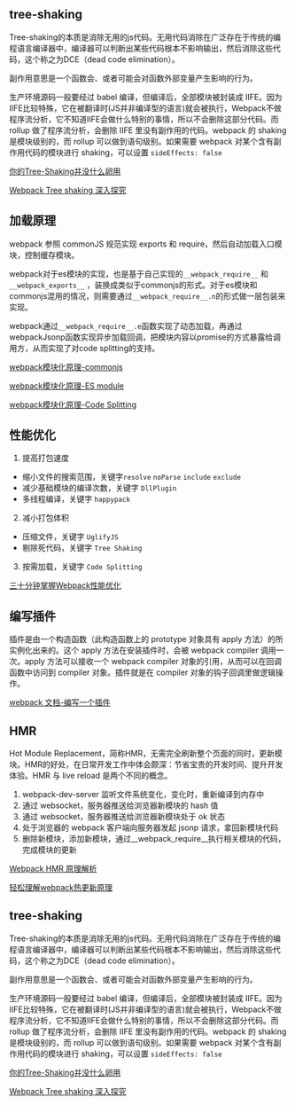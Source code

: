 ## tree-shaking

Tree-shaking的本质是消除无用的js代码。无用代码消除在广泛存在于传统的编程语言编译器中，编译器可以判断出某些代码根本不影响输出，然后消除这些代码，这个称之为DCE（dead code elimination）。

副作用意思是一个函数会、或者可能会对函数外部变量产生影响的行为。

生产环境源码一般要经过 babel 编译，但编译后，全部模块被封装成 IIFE。因为IIFE比较特殊，它在被翻译时(JS并非编译型的语言)就会被执行，Webpack不做程序流分析，它不知道IIFE会做什么特别的事情，所以不会删除这部分代码。而 rollup 做了程序流分析，会删除 IIFE 里没有副作用的代码。webpack 的 shaking 是模块级别的，而 rollup 可以做到语句级别。如果需要 webpack 对某个含有副作用代码的模块进行 shaking，可以设置 `sideEffects: false`

[你的Tree-Shaking并没什么卵用](https://juejin.im/post/5a5652d8f265da3e497ff3de)

[Webpack Tree shaking 深入探究](https://juejin.im/post/5bb8ef58f265da0a972e3434)

## 加载原理

webpack 参照 commonJS 规范实现 exports 和 require，然后自动加载入口模块，控制缓存模块。

webpack对于es模块的实现，也是基于自己实现的`__webpack_require__` 和`__webpack_exports__` ，装换成类似于commonjs的形式。对于es模块和commonjs混用的情况，则需要通过`__webpack_require__.n`的形式做一层包装来实现。

webpack通过`__webpack_require__.e`函数实现了动态加载，再通过webpackJsonp函数实现异步加载回调，把模块内容以promise的方式暴露给调用方，从而实现了对code splitting的支持。

[webpack模块化原理-commonjs](https://segmentfault.com/a/1190000010349749)

[webpack模块化原理-ES module](https://segmentfault.com/a/1190000010955254)

[webpack模块化原理-Code Splitting](https://segmentfault.com/a/1190000011435407)

## 性能优化

1. 提高打包速度
  * 缩小文件的搜索范围，关键字`resolve` `noParse` `include` `exclude`
  * 减少基础模块的编译次数，关键字 `DllPlugin`
  * 多线程编译，关键字 `happypack`
2. 减小打包体积
  * 压缩文件，关键字 `UglifyJS` 
  * 剔除死代码，关键字 `Tree Shaking`
3. 按需加载，关键字 `Code Splitting`

[三十分钟掌握Webpack性能优化](https://juejin.im/post/5b652b036fb9a04fa01d616b)

## 编写插件

插件是由一个构造函数（此构造函数上的 prototype 对象具有 apply 方法）的所实例化出来的。这个 apply 方法在安装插件时，会被 webpack compiler 调用一次。apply 方法可以接收一个 webpack compiler 对象的引用，从而可以在回调函数中访问到 compiler 对象。插件就是在 compiler 对象的钩子回调里做逻辑操作。

[webpack 文档-编写一个插件](https://webpack.docschina.org/contribute/writing-a-plugin/)

## HMR

Hot Module Replacement，简称HMR，无需完全刷新整个页面的同时，更新模块。HMR的好处，在日常开发工作中体会颇深：节省宝贵的开发时间、提升开发体验。HMR 与 live reload 是两个不同的概念。

1. webpack-dev-server 监听文件系统变化，变化时，重新编译到内存中
2. 通过 websocket，服务器推送给浏览器新模块的 hash 值
3. 通过 websocket，服务器推送给浏览器新模块处于 ok 状态
4. 处于浏览器的 webpack 客户端向服务器发起 jsonp 请求，拿回新模块代码
5. 删除新模块，添加新模块，通过__webpack_require__执行相关模块的代码，完成模块的更新

[Webpack HMR 原理解析](https://zhuanlan.zhihu.com/p/30669007)

[轻松理解webpack热更新原理](https://juejin.im/post/5de0cfe46fb9a071665d3df0)

## tree-shaking

Tree-shaking的本质是消除无用的js代码。无用代码消除在广泛存在于传统的编程语言编译器中，编译器可以判断出某些代码根本不影响输出，然后消除这些代码，这个称之为DCE（dead code elimination）。

副作用意思是一个函数会、或者可能会对函数外部变量产生影响的行为。

生产环境源码一般要经过 babel 编译，但编译后，全部模块被封装成 IIFE。因为IIFE比较特殊，它在被翻译时(JS并非编译型的语言)就会被执行，Webpack不做程序流分析，它不知道IIFE会做什么特别的事情，所以不会删除这部分代码。而 rollup 做了程序流分析，会删除 IIFE 里没有副作用的代码。webpack 的 shaking 是模块级别的，而 rollup 可以做到语句级别。如果需要 webpack 对某个含有副作用代码的模块进行 shaking，可以设置 `sideEffects: false`

[你的Tree-Shaking并没什么卵用](https://juejin.im/post/5a5652d8f265da3e497ff3de)

[Webpack Tree shaking 深入探究](https://juejin.im/post/5bb8ef58f265da0a972e3434)